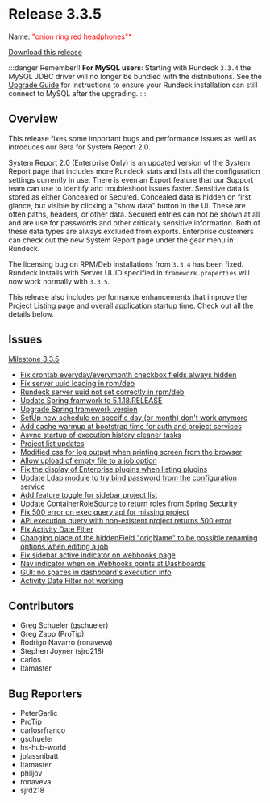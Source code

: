 # Release 3.3.5

Name: <span style="color: red"><span class="glyphicon glyphicon-headphones"></span> "onion ring red headphones"*</span>

[Download this release](https://download.rundeck.com/3.3.5/index.html)

:::danger Remember!!
**For MySQL users**: Starting with Rundeck `3.3.4` the MySQL JDBC driver will no longer be
bundled with the distributions. See the [Upgrade Guide](/upgrading/upgrading-to-rundeck-3.3.4.md)
for instructions to ensure your Rundeck installation can still connect to MySQL after
the upgrading.
:::

## Overview

This release fixes some important bugs and performance issues as well as introduces our Beta for System Report 2.0.

System Report 2.0 (Enterprise Only) is an updated version of the System Report page that includes
more Rundeck stats and lists all the configuration settings currently in use. There is even an Export
feature that our Support team can use to identify and troubleshoot issues faster. Sensitive data is
stored as either Concealed or Secured. Concealed data is hidden on first glance, but visible by
clicking a "show data" button in the UI. These are often paths, headers, or other data.
Secured entries can not be shown at all and are use for passwords and other critically sensitive information.
Both of these data types are always excluded from exports. Enterprise customers can check out the
new System Report page under the gear menu in Rundeck.

The licensing bug on RPM/Deb installations from `3.3.4` has been fixed. Rundeck installs with Server UUID
specified in `framework.properties` will now work normally with `3.3.5`.

This release also includes performance enhancements that improve the Project Listing page and overall application
startup time. Check out all the details below.

## Issues

[Milestone 3.3.5](https://github.com/rundeck/rundeck/milestone/154)

* [Fix crontab everyday/everymonth checkbox fields always hidden](https://github.com/rundeck/rundeck/pull/6560)
* [Fix server uuid loading in rpm/deb](https://github.com/rundeck/rundeck/pull/6544)
* [Rundeck server uuid not set correctly in rpm/deb](https://github.com/rundeck/rundeck/issues/6543)
* [Update Spring framwork to 5.1.18.RELEASE](https://github.com/rundeck/rundeck/pull/6542)
* [Upgrade Spring framework version](https://github.com/rundeck/rundeck/issues/6541)
* [SetUp new schedule on specific day (or month) don't work anymore](https://github.com/rundeck/rundeck/issues/6533)
* [Add cache warmup at bootstrap time for auth and project services](https://github.com/rundeck/rundeck/pull/6527)
* [Async startup of execution history cleaner tasks](https://github.com/rundeck/rundeck/pull/6526)
* [Project list updates](https://github.com/rundeck/rundeck/pull/6523)
* [Modified css for log output when printing screen from the browser](https://github.com/rundeck/rundeck/pull/6522)
* [Allow upload of empty file to a job option](https://github.com/rundeck/rundeck/pull/6519)
* [Fix the display of Enterprise plugins when listing plugins](https://github.com/rundeck/rundeck/pull/6518)
* [Update Ldap module to try bind password from the configuration service](https://github.com/rundeck/rundeck/pull/6514)
* [Add feature toggle for sidebar project list ](https://github.com/rundeck/rundeck/pull/6513)
* [Update ContainerRoleSource to return roles from Spring Security](https://github.com/rundeck/rundeck/pull/6507)
* [Fix 500 error on exec query api for missing project](https://github.com/rundeck/rundeck/pull/6498)
* [API execution query with non-existent project returns 500 error](https://github.com/rundeck/rundeck/issues/6497)
* [Fix Activity Date Filter ](https://github.com/rundeck/rundeck/pull/6493)
* [Changing place of the hiddenField "origName" to be possible renaming options when editing a job](https://github.com/rundeck/rundeck/pull/6488)
* [Fix sidebar active indicator on webhooks page](https://github.com/rundeck/rundeck/pull/6473)
* [Nav indicator when on Webhooks points at Dashboards](https://github.com/rundeck/rundeck/issues/6472)
* [GUI: no spaces in dashboard's execution info](https://github.com/rundeck/rundeck/issues/6195)
* [Activity Date Filter not working](https://github.com/rundeck/rundeck/issues/6089)

## Contributors

* Greg Schueler (gschueler)
* Greg Zapp (ProTip)
* Rodrigo Navarro (ronaveva)
* Stephen Joyner (sjrd218)
* carlos
* ltamaster

## Bug Reporters

* PeterGarlic
* ProTip
* carlosrfranco
* gschueler
* hs-hub-world
* jplassnibatt
* ltamaster
* philjov
* ronaveva
* sjrd218
